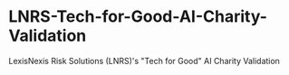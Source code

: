 # LNRS-Tech-for-Good-AI-Charity-Validation
LexisNexis Risk Solutions (LNRS)'s "Tech for Good" AI Charity Validation
